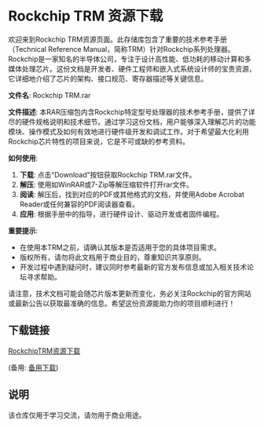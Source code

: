 # Rockchip TRM 资源下载

欢迎来到Rockchip TRM资源页面。此存储库包含了重要的技术参考手册（Technical Reference Manual，简称TRM）针对Rockchip系列处理器。Rockchip是一家知名的半导体公司，专注于设计高性能、低功耗的移动计算和多媒体处理芯片。这份文档是开发者、硬件工程师和嵌入式系统设计师的宝贵资源，它详细地介绍了芯片的架构、接口规范、寄存器描述等关键信息。

**文件名**: Rockchip TRM.rar

**文件描述**: 本RAR压缩包内含Rockchip特定型号处理器的技术参考手册，提供了详尽的硬件规格说明和技术细节。通过学习这份文档，用户能够深入理解芯片的功能模块、操作模式及如何有效地进行硬件级开发和调试工作。对于希望最大化利用Rockchip芯片特性的项目来说，它是不可或缺的参考资料。

**如何使用**:
1. **下载**: 点击“Download”按钮获取Rockchip TRM.rar文件。
2. **解压**: 使用如WinRAR或7-Zip等解压缩软件打开rar文件。
3. **阅读**: 解压后，找到对应的PDF或其他格式的文档，并使用Adobe Acrobat Reader或任何兼容的PDF阅读器查看。
4. **应用**: 根据手册中的指导，进行硬件设计、驱动开发或者固件编程。

**重要提示**:
- 在使用本TRM之前，请确认其版本是否适用于您的具体项目需求。
- 版权所有，请勿将此文档用于商业目的，尊重知识共享原则。
- 开发过程中遇到疑问时，建议同时参考最新的官方发布信息或加入相关技术论坛寻求帮助。

请注意，技术文档可能会随芯片版本更新而变化，务必关注Rockchip的官方网站或最新公告以获取最准确的信息。希望这份资源能助力你的项目顺利进行！

## 下载链接
[RockchipTRM资源下载](https://pan.quark.cn/s/604cccdf6a4a) 

(备用: [备用下载](https://pan.baidu.com/s/1R_BTzwXlzccCveez8plIqA?pwd=1234))

## 说明

该仓库仅用于学习交流，请勿用于商业用途。
